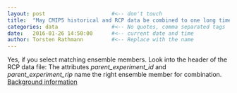 ```yaml
---
layout: post                     #<-- don't touch
title:  "May CMIP5 historical and RCP data be combined to one long time series?" #<-- keep the quotes " ... "
categories: data                 #<-- No quotes, comma separated tags
date:   2016-01-26 14:50:00      #<-- current date and time
author: Torsten Rathmann         #<-- Replace with the name
---
```


Yes, if you select matching ensemble members. Look into the header of the RCP data file: The attributes *parent_experiment_id* and *parent_experiment_rip* name the right ensemble member for combination. [Background information][IS-ENES CMIP5 data structure] 

[IS-ENES CMIP5 data structure]: https://verc.enes.org/data/enes-model-data/cmip5/datastructure
